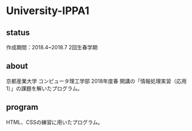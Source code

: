 # University-IPPA1

## status
作成期間：2018.4~2018.7 2回生春学期

## about
京都産業大学 コンピュータ理工学部 2018年度春 開講の「情報処理実習（応用1）」の課題を解いたプログラム。

## program
HTML、CSSの練習に用いたプログラム。
